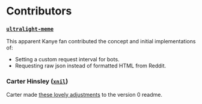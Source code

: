 # Contributors

### [`ultralight-meme`](https://github.com/ultralight-meme)

This apparent Kanye fan contributed the concept and initial implementations of:

- Setting a custom request interval for bots.
- Requesting raw json instead of formatted HTML from Reddit.

### Carter Hinsley ([`xnil`](https://github.com/xnil))

Carter made [these lovely
adjustments](https://github.com/turnage/graw/commit/5bf2ae37dd06a1fb8cfe38b5c4aa944c1f8a236d)
to the version 0 readme.
